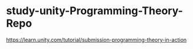 # study-unity-Programming-Theory-Repo

https://learn.unity.com/tutorial/submission-programming-theory-in-action

